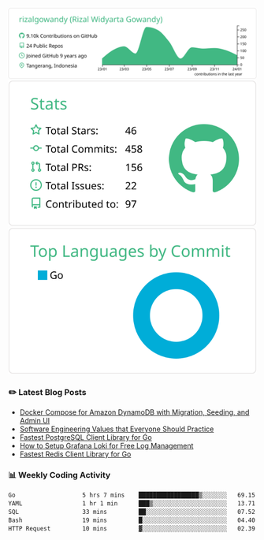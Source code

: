 ![profile-details](profile-summary-card-output/vue/0-profile-details.svg)
![stats](profile-summary-card-output/vue/3-stats.svg)
![most-commit-language](profile-summary-card-output/vue/2-most-commit-language.svg)

### :pencil2: Latest Blog Posts
<!-- BLOG-POST-LIST:START -->
- [Docker Compose for Amazon DynamoDB with Migration, Seeding, and Admin UI](https://medium.com/geekculture/docker-compose-for-amazon-dynamodb-with-migration-seeding-and-admin-ui-db11a348cc6a?source=rss-5763b0f1aba6------2)
- [Software Engineering Values that Everyone Should Practice](https://levelup.gitconnected.com/software-engineering-values-that-everyone-should-practice-c980d00cd103?source=rss-5763b0f1aba6------2)
- [Fastest PostgreSQL Client Library for Go](https://levelup.gitconnected.com/fastest-postgresql-client-library-for-go-579fa97909fb?source=rss-5763b0f1aba6------2)
- [How to Setup Grafana Loki for Free Log Management](https://levelup.gitconnected.com/how-to-setup-grafana-loki-for-free-log-management-ceb60558503c?source=rss-5763b0f1aba6------2)
- [Fastest Redis Client Library for Go](https://levelup.gitconnected.com/fastest-redis-client-library-for-go-7993f618f5ab?source=rss-5763b0f1aba6------2)
<!-- BLOG-POST-LIST:END -->

### 📊 Weekly Coding Activity
<!--START_SECTION:waka-->

```txt
Go                   5 hrs 7 mins    █████████████████▒░░░░░░░   69.15 %
YAML                 1 hr 1 min      ███▒░░░░░░░░░░░░░░░░░░░░░   13.71 %
SQL                  33 mins         ██░░░░░░░░░░░░░░░░░░░░░░░   07.52 %
Bash                 19 mins         █░░░░░░░░░░░░░░░░░░░░░░░░   04.40 %
HTTP Request         10 mins         ▓░░░░░░░░░░░░░░░░░░░░░░░░   02.39 %
```

<!--END_SECTION:waka-->
